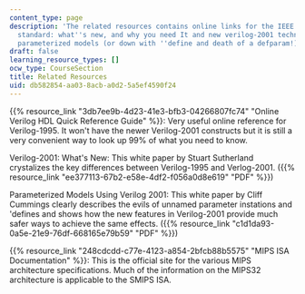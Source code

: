 ```yaml
---
content_type: page
description: 'The related resources contains online links for the IEEE verilog 1364-2001
  standard: what''s new, and why you need It and new verilog-2001 techniques for creating
  parameterized models (or down with ''define and death of a defparam!).'
draft: false
learning_resource_types: []
ocw_type: CourseSection
title: Related Resources
uid: db582854-aa03-8acb-a0d2-5a5ef4590f24
---
```

{{% resource_link "3db7ee9b-4d23-41e3-bfb3-04266807fc74" "Online Verilog HDL Quick Reference Guide" %}}: Very useful online reference for Verilog-1995. It won't have the newer Verilog-2001 constructs but it is still a very convenient way to look up 99% of what you need to know.

Verilog-2001: What's New: This white paper by Stuart Sutherland crystalizes the key differences between Verilog-1995 and Verlog-2001. ({{% resource_link "ee377113-67b2-e58e-4df2-f056a0d8e619" "PDF" %}})

Parameterized Models Using Verilog 2001: This white paper by Cliff Cummings clearly describes the evils of unnamed parameter instations and 'defines and shows how the new features in Verilog-2001 provide much safer ways to achieve the same effects. ({{% resource_link "c1d1da93-0a5e-21e9-76df-668165e79b59" "PDF" %}})

{{% resource_link "248cdcdd-c77e-4123-a854-2bfcb88b5575" "MIPS ISA Documentation" %}}: This is the official site for the various MIPS architecture specifications. Much of the information on the MIPS32 architecture is applicable to the SMIPS ISA.